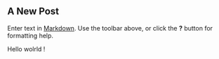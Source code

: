 ## A New Post

Enter text in [Markdown](http://daringfireball.net/projects/markdown/). Use the toolbar above, or click the **?** button for formatting help.

Hello wolrld !
